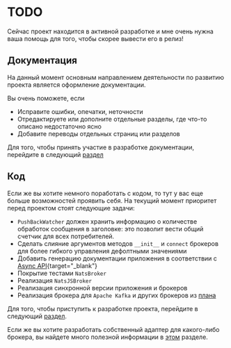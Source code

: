 # TODO

Сейчас проект находится в активной разработке и мне очень нужна ваша помощь для того, чтобы скорее вывести его в релиз!

## Документация

На данный момент основным направлением деятельности по развитию проекта является оформление документации.

Вы очень поможете, если

* Исправите ошибки, опечатки, неточности
* Отредактируете или дополните отдельные разделы, где что-то описано недостаточно ясно
* Добавите переводы отдельных страниц или разделов

Для того, чтобы принять участие в разработке документации, перейдите в следующий [раздел](../3_docs/)

## Код

Если же вы хотите немного поработать с кодом, то тут у вас еще больше возможностей проявить себя. На текущий момент приоритет перед проектом стоят следующие задачи:

* `PushBackWatcher` должен хранить информацию о количестве обработок сообщения в заголовке:
    это позволит вести общий счетчик для всех потребителей.
* Сделать слияние аргументов методов `__init__` и `connect` брокеров для более гибкого управления дефолтными значениями
* Добавить генерацию документации приложения в соответствии с [Async API](https://www.asyncapi.com){target="_blank"}
* Покрытие тестами `NatsBroker`
* Реализация `NatsJSBroker`
* Реализация синхронной версии приложения и брокеров
* Реализация брокера для `Apache Kafka` и других брокеров из [плана](../../#_3)

Для того, чтобы приступить к разработке проекта, перейдите в следующий [раздел](../2_contributing-index/).

Если же вы хотите разработать собственный адаптер для какого-либо брокера, вы найдете много полезной информации в [этом](../4_adapters/) разделе.
